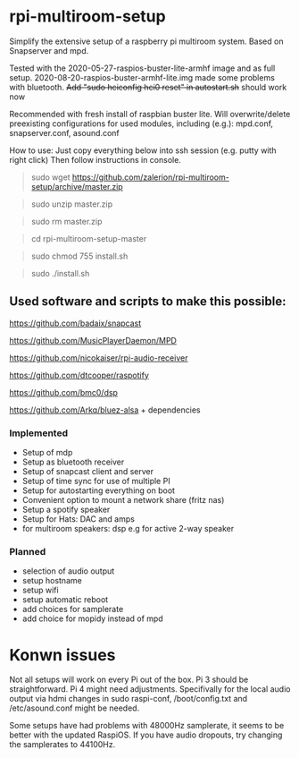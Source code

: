 # rpi-multiroom-setup
Simplify the extensive setup of a raspberry pi multiroom system. Based on Snapserver and mpd.


Tested with the 2020-05-27-raspios-buster-lite-armhf image and as full setup.
2020-08-20-raspios-buster-armhf-lite.img made some problems with bluetooth.
<s>Add "sudo hciconfig hci0 reset" in autostart.sh</s> should work now


Recommended with fresh install of raspbian buster lite.
Will overwrite/delete preexisting configurations for used modules, including (e.g.):
mpd.conf,
snapserver.conf,
asound.conf

How to use:
Just copy everything below into ssh session (e.g. putty with right click)
Then follow instructions in console.

> sudo wget https://github.com/zalerion/rpi-multiroom-setup/archive/master.zip

> sudo unzip master.zip

> sudo rm master.zip 

> cd rpi-multiroom-setup-master

> sudo chmod 755 install.sh

> sudo ./install.sh


## Used software and scripts to make this possible:

https://github.com/badaix/snapcast

https://github.com/MusicPlayerDaemon/MPD

https://github.com/nicokaiser/rpi-audio-receiver

https://github.com/dtcooper/raspotify

https://github.com/bmc0/dsp

https://github.com/Arkq/bluez-alsa + dependencies

### Implemented
* Setup of mdp
* Setup as bluetooth receiver
* Setup of snapcast client and server
* Setup of time sync for use of multiple PI
* Setup for autostarting everything on boot
* Convenient option to mount a network share (fritz nas)
* Setup a spotify speaker
* Setup for Hats: DAC and amps
* for multiroom speakers: dsp e.g for active 2-way speaker

### Planned
* selection of audio output
* setup hostname
* setup wifi
* setup automatic reboot
* add choices for samplerate
* add choice for mopidy instead of mpd



# Konwn issues
Not all setups will work on every Pi out of the box.
Pi 3 should be straightforward.
Pi 4 might need adjustments. Specifivally for the local audio output via hdmi changes in sudo raspi-conf, /boot/config.txt and /etc/asound.conf might be needed.

Some setups have had problems with 48000Hz samplerate, it seems to be better with the updated RaspiOS. If you have audio dropouts, try changing the samplerates to 44100Hz.
